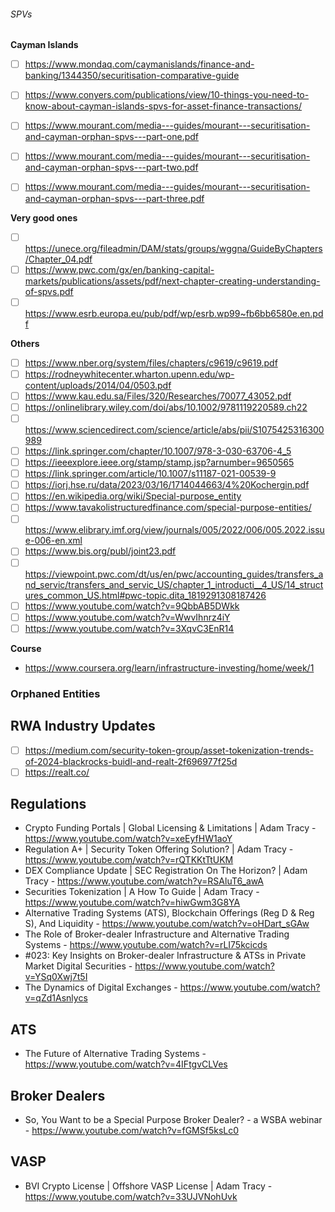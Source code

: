 ###### SPVs
**Cayman Islands**
- [ ] https://www.mondaq.com/caymanislands/finance-and-banking/1344350/securitisation-comparative-guide
- [ ] https://www.conyers.com/publications/view/10-things-you-need-to-know-about-cayman-islands-spvs-for-asset-finance-transactions/
- [ ] https://www.mourant.com/media---guides/mourant---securitisation-and-cayman-orphan-spvs---part-one.pdf
- [ ] https://www.mourant.com/media---guides/mourant---securitisation-and-cayman-orphan-spvs---part-two.pdf
- [ ] https://www.mourant.com/media---guides/mourant---securitisation-and-cayman-orphan-spvs---part-three.pdf



**Very good ones**
- [ ] https://unece.org/fileadmin/DAM/stats/groups/wggna/GuideByChapters/Chapter_04.pdf
- [ ] https://www.pwc.com/gx/en/banking-capital-markets/publications/assets/pdf/next-chapter-creating-understanding-of-spvs.pdf
- [ ] https://www.esrb.europa.eu/pub/pdf/wp/esrb.wp99~fb6bb6580e.en.pdf

**Others**
- [ ] https://www.nber.org/system/files/chapters/c9619/c9619.pdf
- [ ] https://rodneywhitecenter.wharton.upenn.edu/wp-content/uploads/2014/04/0503.pdf
- [ ] https://www.kau.edu.sa/Files/320/Researches/70077_43052.pdf
- [ ] https://onlinelibrary.wiley.com/doi/abs/10.1002/9781119220589.ch22
- [ ] https://www.sciencedirect.com/science/article/abs/pii/S1075425316300989
- [ ] https://link.springer.com/chapter/10.1007/978-3-030-63706-4_5
- [ ] https://ieeexplore.ieee.org/stamp/stamp.jsp?arnumber=9650565
- [ ] https://link.springer.com/article/10.1007/s11187-021-00539-9
- [ ] https://iorj.hse.ru/data/2023/03/16/1714044663/4%20Kochergin.pdf
- [ ] https://en.wikipedia.org/wiki/Special-purpose_entity
- [ ] https://www.tavakolistructuredfinance.com/special-purpose-entities/
- [ ] https://www.elibrary.imf.org/view/journals/005/2022/006/005.2022.issue-006-en.xml
- [ ] https://www.bis.org/publ/joint23.pdf
- [ ] https://viewpoint.pwc.com/dt/us/en/pwc/accounting_guides/transfers_and_servic/transfers_and_servic_US/chapter_1_introducti__4_US/14_structures_common_US.html#pwc-topic.dita_1819291308187426
- [ ] https://www.youtube.com/watch?v=9QbbAB5DWkk
- [ ] https://www.youtube.com/watch?v=WwvIhnrz4iY
- [ ] https://www.youtube.com/watch?v=3XqvC3EnR14

**Course**
- https://www.coursera.org/learn/infrastructure-investing/home/week/1

### Orphaned Entities


## RWA Industry Updates
- [ ] https://medium.com/security-token-group/asset-tokenization-trends-of-2024-blackrocks-buidl-and-realt-2f696977f25d
- [ ] https://realt.co/

## Regulations
- Crypto Funding Portals | Global Licensing & Limitations | Adam Tracy - https://www.youtube.com/watch?v=xeEyfHW1aoY
- Regulation A+ | Security Token Offering Solution? | Adam Tracy - https://www.youtube.com/watch?v=rQTKKtTtUKM
- DEX Compliance Update | SEC Registration On The Horizon? | Adam Tracy - https://www.youtube.com/watch?v=RSAluT6_awA
- Securities Tokenization | A How To Guide | Adam Tracy - https://www.youtube.com/watch?v=hiwGwm3G8YA
- Alternative Trading Systems (ATS), Blockchain Offerings (Reg D & Reg S), And Liquidity - https://www.youtube.com/watch?v=oHDart_sGAw
- The Role of Broker-dealer Infrastructure and Alternative Trading Systems - https://www.youtube.com/watch?v=rLI75kcicds
- #023: Key Insights on Broker-dealer Infrastructure & ATSs in Private Market Digital Securities - https://www.youtube.com/watch?v=YSq0Xwj7t5I
- The Dynamics of Digital Exchanges - https://www.youtube.com/watch?v=qZd1Asnlycs


## ATS
- The Future of Alternative Trading Systems - https://www.youtube.com/watch?v=4IFtgvCLVes

## Broker Dealers
- So, You Want to be a Special Purpose Broker Dealer? - a WSBA webinar - https://www.youtube.com/watch?v=fGMSf5ksLc0

 

## VASP
- BVI Crypto License | Offshore VASP License | Adam Tracy - https://www.youtube.com/watch?v=33UJVNohUvk


